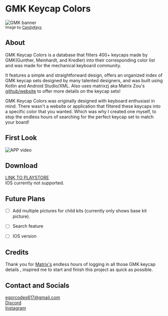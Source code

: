 # GMK Keycap Colors

![GMK banner](https://i.imgur.com/lvDlfrU.png)<br>
<small>Image by [CandyKeys](https://candykeys.com/group-buys/gmk-dots)</small>


## About


GMK Keycap Colors is a database that filters 400+ keycaps made by GMK(Gunther, Meinhardt, and Kredler) into their corresponding color list and was made for the mechanical keyboard community. 

It features a simple and straightforward design, offers an organized index of GMK keycap sets designed by many talented designers, and was built using Kotlin and Android Studio/XML. Also uses matrixzj aka Matrix Zou's [github/website](https://matrixzj.github.io/docs/gmk-keycaps) to offer more details on the keycap sets! 


GMK Keycap Colors was originally designed with keyboard enthusiast in mind. There wasn't a website or application that filtered these keycaps into a specific color that you wanted. Which was why I created one myself, to stop the endless hours of searching for the perfect keycap set to match your board! 

## First Look

![APP video](https://media0.giphy.com/media/YsooJvYr3xb2EaUQnx/giphy.gif?cid=790b7611e57cd84f35903e80e2fce52167a16978ff7a9f9c&rid=giphy.gif&ct=g) 

## Download
[LINK TO PLAYSTORE](https://play.google.com/store/apps/details?id=com.egor.gmk) <br>
IOS currently not supported.

## Future Plans

- [ ] Add multiple pictures for child kits (currently only shows base kit picture).
- [ ] Search feature
-	[ ] IOS version


## Credits

Thank you for [Matrix's](https://matrixzj.github.io/resume/) endless hours of logging in all those GMK keycap details , inspired me to start and finish this project as quick as possible.

## Contact and Socials

egorcodes617@gmail.com <br>
[Discord](https://discord.com/users/182185100983795713) <br>
[Instagram](https://www.instagram.com/boredofboards_/)
